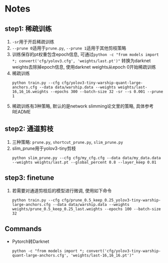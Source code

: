 # Notes

## step1: 稀疏训练
1. `-sr`用于开启稀疏训练
2. `--prune 0`适用于`prune.py`, `--prune 1`适用于其他剪枝策略
3. 训练保存的pt权重包含epoch信息, 可通过`python -c "from models import *; convert('cfg/yolov3.cfg', 'weights/last.pt')"`
转换为darknet weights去除掉epoch信息, 使用darknet weights从epoch 0开始稀疏训练
4. 稀疏训练
   ```
   python train.py --cfg cfg/yolov3-tiny-warship-quant-large-anchors.cfg --data data/warship.data --weights weights/last-16,16_16.weights --epochs 300 --batch-size 32 -sr --s 0.001 --prune 1
   ```
5. 稀疏训练有3种策略, 默认的是network slimming论文里的策略, 具体参考README

## step2: 通道剪枝
1. 三种策略: `prune.py`, `shortcut_prune.py`, `slim_prune.py`
2. slim_prune用于yolov3-tiny剪枝
   ```
   python slim_prune.py --cfg cfg/my_cfg.cfg --data data/my_data.data --weights weights/last.pt --global_percent 0.8 --layer_keep 0.01
   ```

## step3: finetune
1. 若需要对通道剪枝后的模型进行微调, 使用如下命令
   ```
   python train.py --cfg cfg/prune_0.5_keep_0.25_yolov3-tiny-warship-large-anchors.cfg --data data/warship.data --weights weights/prune_0.5_keep_0.25_last.weights --epochs 100 --batch-size 32
   ```

## Commands

- Pytorch转Darknet
  ```
  python -c "from models import *; convert('cfg/yolov3-tiny-warship-quant-large-anchors.cfg', 'weights/last-16,16_16.pt')"
  ```